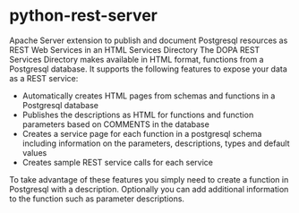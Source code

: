 python-rest-server
==================

Apache Server extension to publish and document Postgresql resources as REST Web Services in an HTML Services Directory
The DOPA REST Services Directory makes available in HTML format, functions from a Postgresql database. It supports the following features to expose your data as a REST service:

* Automatically creates HTML pages from schemas and functions in a Postgresql database
* Publishes the descriptions as HTML for functions and function parameters based on COMMENTS in the database
* Creates a service page for each function in a postgresql schema including information on the parameters, descriptions, types and default values
* Creates sample REST service calls for each service

To take advantage of these features you simply need to create a function in Postgresql with a description. Optionally you can add additional information to the function such as parameter descriptions.
